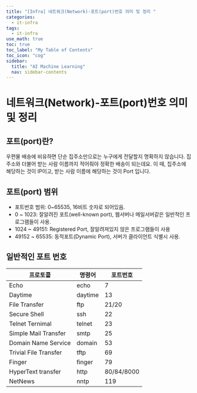 ```yaml
---
title: "[Infra] 네트워크(Network)-포트(port)번호 의미 및 정리 " 
categories:
  - it-infra
tags:
  - it-infra
use_math: true
toc: true
toc_label: "My Table of Contents"
toc_icon: "cog"
sidebar:
  title: "AI Machine Learning"
  nav: sidebar-contents
---
```


# 네트워크(Network)-포트(port)번호 의미 및 정리

## 포트(port)란?

우편물 배송에 비유하면 단순 집주소만으로는 누구에게 전달할지 명확하지 않습니다. 
집주소와 더불어 받는 사람 이름까지 적어줘야 정확한 배송이 되는데요. 
이 때, 집주소에 해당하는 것이 IP이고, 받는 사람 이름에 해당하는 것이 Port 입니다.

## 포트(port) 범위

* 포트번호 범위: 0~65535, 16비트 숫자로 되어있음.
* 0 ~ 1023: 잘알려진 포트(well-known port), 웹서버나 메일서버같은 일반적인 프로그램들이 사용.
* 1024 ~ 49151: Registered Port, 잘알려져있지 않은 프로그램들이 사용
* 49152 ~ 65535: 동적포트(Dynamic Port), 서버가 클라이언트 식별시 사용.

## 일반적인 포트 번호

프로토콜 | 명령어 | 포트번호
--------|---------|---------
Echo | echo | 7
Daytime | daytime | 13
File Transfer | ftp | 21/20
Secure Shell | ssh | 22
Telnet Ternimal | telnet | 23
Simple Mail Transfer | smtp | 25
Domain Name Service | domain | 53
Trivial File Transfer | tftp | 69
Finger | finger | 79
HyperText transfer | http | 80/84/8000
NetNews | nntp | 119



